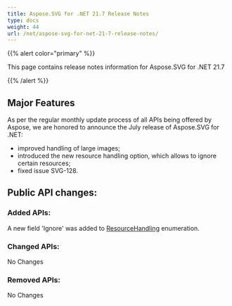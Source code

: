 ```yaml
---
title: Aspose.SVG for .NET 21.7 Release Notes
type: docs
weight: 44
url: /net/aspose-svg-for-net-21-7-release-notes/
---
```


{{% alert color="primary" %}}

This page contains release notes information for Aspose.SVG for .NET 21.7

{{% /alert %}}

## **Major Features**

As per the regular monthly update process of all APIs being offered by Aspose, we are honored to announce the July release of Aspose.SVG for .NET:

- improved handling of large images;
- introduced the new resource handling option, which allows to ignore certain resources;
- fixed issue SVG-128.

## **Public API changes:**

### **Added APIs:**

A new field 'Ignore' was added to [ResourceHandling](https://apireference.aspose.com/svg/net/aspose.svg.saving/resourcehandling) enumeration.

### **Changed APIs:**

No Changes

### **Removed APIs:**

No Changes

    